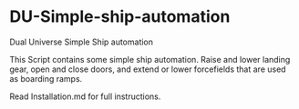# DU-Simple-ship-automation
Dual Universe Simple Ship automation

This Script contains some simple ship automation. Raise and lower landing gear, open and close doors, and extend or lower forcefields that are used as boarding ramps.


Read Installation.md for full instructions.
